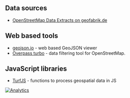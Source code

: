 ## Data sources

* [OpenStreetMap Data Extracts on geofabrik.de](http://download.geofabrik.de/)

## Web based tools

* [geojson.io](http://geojson.io/) - web based GeoJSON viewer
* [Overpass turbo](http://overpass-turbo.eu/) - data filtering tool for OpenStreetMap.

## JavaScript libraries

 * [TurfJS](http://turfjs.org/) - functions to process geospatial data in JS



[![Analytics](https://ga-beacon.appspot.com/UA-1286259-12/geolinks/README)](https://github.com/igrigorik/ga-beacon)
